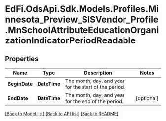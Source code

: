 # EdFi.OdsApi.Sdk.Models.Profiles.Minnesota_Preview_SISVendor_Profile.MnSchoolAttributeEducationOrganizationIndicatorPeriodReadable

## Properties

Name | Type | Description | Notes
------------ | ------------- | ------------- | -------------
**BeginDate** | **DateTime** | The month, day, and year for the start of the period. | 
**EndDate** | **DateTime** | The month, day, and year for the end of the period. | [optional] 

[[Back to Model list]](../README.md#documentation-for-models) [[Back to API list]](../README.md#documentation-for-api-endpoints) [[Back to README]](../README.md)

